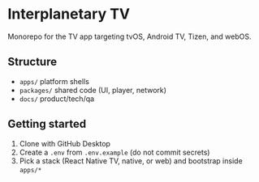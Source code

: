# Interplanetary TV

Monorepo for the TV app targeting tvOS, Android TV, Tizen, and webOS.

## Structure
- `apps/` platform shells
- `packages/` shared code (UI, player, network)
- `docs/` product/tech/qa

## Getting started
1) Clone with GitHub Desktop
2) Create a `.env` from `.env.example` (do not commit secrets)
3) Pick a stack (React Native TV, native, or web) and bootstrap inside `apps/*`
